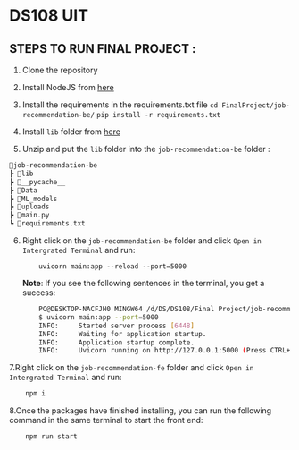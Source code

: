 # DS108 UIT

## STEPS TO RUN FINAL PROJECT :

1. Clone the repository
2. Install NodeJS from [here](https://nodejs.org/en)
3. Install the requirements in the requirements.txt file
   `cd FinalProject/job-recommendation-be/`
   `pip install -r requirements.txt`
4. Install `lib` folder from [here](https://drive.google.com/drive/folders/1qOjldgoIWBpBj8kWrQcDIJcx3l2WlHbI?usp=drive_link)

5. Unzip and put the `lib` folder into the `job-recommendation-be` folder :

```bash
📂job-recommendation-be
┣ 📂lib
┣ 📂__pycache__
┣ 📂Data
┣ 📂ML_models
┣ 📂uploads
┣ 📜main.py
┗ 📜requirements.txt
```

6. Right click on the `job-recommendation-be` folder and click `Open in  Intergrated Terminal` and run:

   ```pyton
       uvicorn main:app --reload --port=5000
   ```

   **Note**: If you see the following sentences in the terminal, you get a success:

   ```bash
       PC@DESKTOP-NACFJH0 MINGW64 /d/DS/DS108/Final Project/job-recommendation-be (main)
       $ uvicorn main:app --port=5000
       INFO:     Started server process [6448]
       INFO:     Waiting for application startup.
       INFO:     Application startup complete.
       INFO:     Uvicorn running on http://127.0.0.1:5000 (Press CTRL+C to quit)
   ```

7.Right click on the `job-recommendation-fe` folder and click `Open in  Intergrated Terminal` and run:

```bash
    npm i
```

8.Once the packages have finished installing, you can run the following command in the same terminal to start the front end:

```bash
    npm run start
```
